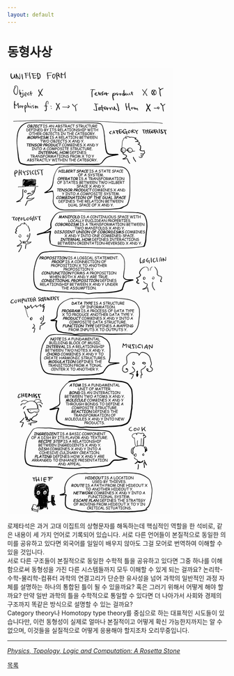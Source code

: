 ```yaml
---
layout: default
---
```

# 동형사상

![R](./250116.png)

로제타석은 과거 고대 이집트의 상형문자를 해독하는데 핵심적인 역할을 한 석비로, 같은 내용이 세 가지 언어로 기록되어 있습니다. 서로 다른 언어들이 본질적으로 동일한 의미를 공유하고 있다면 외국어를 일일이 배우지 않아도 그걸 모어로 번역하여 이해할 수 있을 것입니다.  
서로 다른 구조들이 본질적으로 동일한 수학적 틀을 공유하고 있다면 그중 하나를 이해함으로써 동형성을 가진 다른 시스템들까지 모두 이해할 수 있게 되는 걸까요? 논리학-수학-물리학-컴퓨터 과학의 연결고리가 단순한 유사성을 넘어 과학의 일반적인 과정 자체를 설명하는 하나의 통합된 틀이 될 수 있을까요? 혹은 그러기 위해서 어떻게 해야 할까요? 만약 일반 과학의 틀을 수학적으로 통일할 수 있다면 더 나아가서 사회와 경제의 구조까지 똑같은 방식으로 설명할 수 있는 걸까요?  
Category theory나 Homotopy type theory를 중심으로 하는 대표적인 시도들이 있습니다만, 이런 동형성이 실제로 얼마나 본질적이고 어떻게 확신 가능한지까지는 알 수 없으며, 이것들을 실질적으로 어떻게 응용해야 할지조차 오리무중입니다.



----
[*Physics, Topology, Logic and Computation:
A Rosetta Stone*](https://arxiv.org/abs/0903.0340v3)


<div class="pagination">
  <a href="{{ '/List/Doodles/doodles.html' | relative_url }}" class="prev-button">목록</a>
</div>